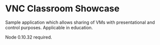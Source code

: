 VNC Classroom Showcase
===================

Sample application which allows sharing of VMs with presentational and control purposes. Applicable in education.

Node 0.10.32 required.

